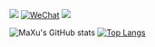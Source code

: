 [![](https://leetcode-badge.haozibi.dev/v1cn/solved/maxusun.svg?style=flat-square&labelColor=black&color=%23ffa116&label=Solved&query=solvedOverTotal&logo=leetcode&logoColor=yellow)](https://www.leetcode-cn.com/u/maxusun)
[![WeChat](https://img.shields.io/badge/WeChat-mx_ninthSun-brightgreen.svg?style=flat-square&logo=Juejin)](wechat_qr_code.jpg?raw=true)
![](https://stats.justsong.cn/api/leetcode/?username=maxusun&cn=true)

![MaXu's GitHub stats](https://github-readme-stats.vercel.app/api?username=maxusun&show_icons=true)
[![Top Langs](https://github-readme-stats.vercel.app/api/top-langs/?username=maxusun&layout=compact)](https://github.com/anuraghazra/github-readme-stats)
